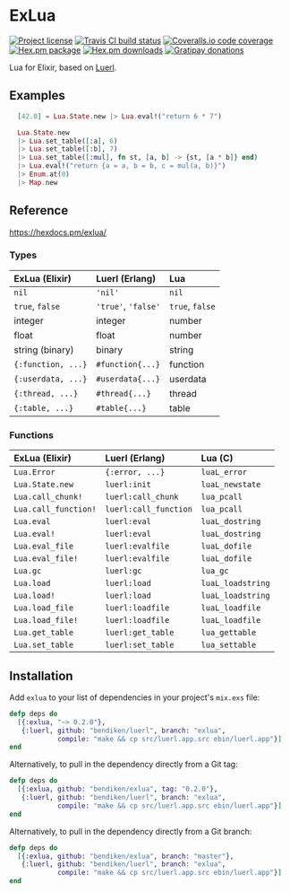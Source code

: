 ExLua
=====

[![Project license](https://img.shields.io/badge/license-Public%20Domain-blue.svg)](https://unlicense.org/)
[![Travis CI build status](https://img.shields.io/travis/bendiken/exlua/master.svg)](https://travis-ci.org/bendiken/exlua)
[![Coveralls.io code coverage](https://img.shields.io/coveralls/bendiken/exlua/master.svg)](https://coveralls.io/github/bendiken/exlua)
[![Hex.pm package](https://img.shields.io/hexpm/v/exlua.svg)](https://hex.pm/packages/exlua)
[![Hex.pm downloads](https://img.shields.io/hexpm/dt/exlua.svg)](https://hex.pm/packages/exlua)
[![Gratipay donations](https://img.shields.io/gratipay/user/bendiken.svg)](https://gratipay.com/~bendiken/)

Lua for Elixir, based on [Luerl](https://github.com/rvirding/luerl).

Examples
--------

```elixir
  [42.0] = Lua.State.new |> Lua.eval!("return 6 * 7")

  Lua.State.new
  |> Lua.set_table([:a], 6)
  |> Lua.set_table([:b], 7)
  |> Lua.set_table([:mul], fn st, [a, b] -> {st, [a * b]} end)
  |> Lua.eval!("return {a = a, b = b, c = mul(a, b)}")
  |> Enum.at(0)
  |> Map.new
```

Reference
---------

https://hexdocs.pm/exlua/

### Types

| ExLua (Elixir)        | Luerl (Erlang)        | Lua                   |
| :-------------------- | :-------------------- | :-------------------- |
| `nil`                 | `'nil'`               | `nil`                 |
| `true`, `false`       | `'true'`, `'false'`   | `true`, `false`       |
| integer               | integer               | number                |
| float                 | float                 | number                |
| string (binary)       | binary                | string                |
| `{:function, ...}`    | `#function{...}`      | function              |
| `{:userdata, ...}`    | `#userdata{...}`      | userdata              |
| `{:thread, ...}`      | `#thread{...}`        | thread                |
| `{:table, ...}`       | `#table{...}`         | table                 |

### Functions

| ExLua (Elixir)        | Luerl (Erlang)        | Lua (C)               |
| :-------------------- | :-------------------- | :-------------------- |
| `Lua.Error`           | `{:error, ...}`       | `luaL_error`          |
| `Lua.State.new`       | `luerl:init`          | `luaL_newstate`       |
| `Lua.call_chunk!`     | `luerl:call_chunk`    | `lua_pcall`           |
| `Lua.call_function!`  | `luerl:call_function` | `lua_pcall`           |
| `Lua.eval`            | `luerl:eval`          | `luaL_dostring`       |
| `Lua.eval!`           | `luerl:eval`          | `luaL_dostring`       |
| `Lua.eval_file`       | `luerl:evalfile`      | `luaL_dofile`         |
| `Lua.eval_file!`      | `luerl:evalfile`      | `luaL_dofile`         |
| `Lua.gc`              | `luerl:gc`            | `lua_gc`              |
| `Lua.load`            | `luerl:load`          | `luaL_loadstring`     |
| `Lua.load!`           | `luerl:load`          | `luaL_loadstring`     |
| `Lua.load_file`       | `luerl:loadfile`      | `luaL_loadfile`       |
| `Lua.load_file!`      | `luerl:loadfile`      | `luaL_loadfile`       |
| `Lua.get_table`       | `luerl:get_table`     | `lua_gettable`        |
| `Lua.set_table`       | `luerl:set_table`     | `lua_settable`        |

Installation
------------

Add `exlua` to your list of dependencies in your project's `mix.exs` file:

```elixir
defp deps do
  [{:exlua, "~> 0.2.0"},
   {:luerl, github: "bendiken/luerl", branch: "exlua",
            compile: "make && cp src/luerl.app.src ebin/luerl.app"}]
end
```

Alternatively, to pull in the dependency directly from a Git tag:

```elixir
defp deps do
  [{:exlua, github: "bendiken/exlua", tag: "0.2.0"},
   {:luerl, github: "bendiken/luerl", branch: "exlua",
            compile: "make && cp src/luerl.app.src ebin/luerl.app"}]
end
```

Alternatively, to pull in the dependency directly from a Git branch:

```elixir
defp deps do
  [{:exlua, github: "bendiken/exlua", branch: "master"},
   {:luerl, github: "bendiken/luerl", branch: "exlua",
            compile: "make && cp src/luerl.app.src ebin/luerl.app"}]
end
```
